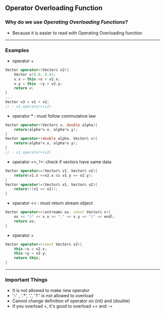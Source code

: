 ## Operator Overloading Function
### Why do we use *Operating Overloading Functions*?
- Because it is easier to read with Operating Overloading function
---
### Examples
- operator +
```cpp
Vector operator+(Vector& v2){
    Vector v(0.0, 0.0);
    v.x = this->x + v2.x;
    v.y = this ->y + v2.y;
    return v;
}
...
Vector v3 = v1 + v2;
// : v1.operator+(v2)
```

- operator * : must follow commutative law
```cpp
Vector operator+(Vector& v, double alpha){
    return(alpha*v.x, alpha*v.y);
}
Vector operator+(double alpha, Vector& v){
    return(alpha*v.x, alpha*v.y);
}
// : v1.operator+(v2)
```

- operator ==, !=: check if vectors have same data
```cpp
Vector operator==(Vector& v1, Vector& v2){
    return(v1.x ==v2.x && v1.y == v2.y);
}
Vector operator!=(Vector& v1, Vector& v2){
    return(!(v1 == v2));
}
```

- operator << : must return stream object
```cpp
Vector operator<<(ostream& os, const Vector& v){
    os << "(" << v.x << "," << v.y << ")" << endl;
    return os;
}
```

- operator =
```cpp
Vector operator=(const Vector& v2){
    this->x = v2.x;
    this->y = v2.y;
    return this;
}
```
---
### Important Things
- It is not allowed to make new operator
- '::' , '.*', '.', '?:' is not allowed to overload
- Cannot change definition of operator on (int) and (double)
- if you overload +, it's good to overload += and -=